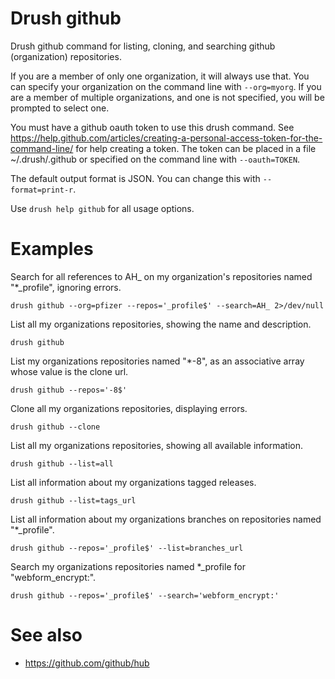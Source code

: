 # Drush github

Drush github command for listing, cloning, and searching github (organization) repositories.

If you are a member of only one organization, it will always use that.
You can specify your organization on the command line with ```--org=myorg```.
If you are a member of multiple organizations, and one is not specified, you will be prompted to select one.

You must have a github oauth token to use this drush command.
See https://help.github.com/articles/creating-a-personal-access-token-for-the-command-line/ for help creating a token.
The token can be placed in a file ~/.drush/.github or specified on the command line with ```--oauth=TOKEN```.

The default output format is JSON. You can change this with ```--format=print-r```.

Use ```drush help github``` for all usage options.

# Examples

Search for all references to AH_ on my organization's repositories named "*_profile", ignoring errors.

```
drush github --org=pfizer --repos='_profile$' --search=AH_ 2>/dev/null
```

List all my organizations repositories, showing the name and description.

```
drush github
```

List my organizations repositories named "*-8", as an associative array whose value is the clone url.

```
drush github --repos='-8$'
```

Clone all my organizations repositories, displaying errors.

```
drush github --clone
```

List all my organizations repositories, showing all available information.

```
drush github --list=all
```

List all information about my organizations tagged releases.

```
drush github --list=tags_url
```

List all information about my organizations branches on repositories named "*_profile".

```
drush github --repos='_profile$' --list=branches_url
```

Search my organizations repositories named *_profile for "webform_encrypt:".

```
drush github --repos='_profile$' --search='webform_encrypt:'
```

# See also

* https://github.com/github/hub
